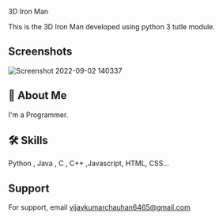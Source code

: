  3D Iron Man 

This is the 3D Iron Man developed using  python 3 tutle module. 

## Screenshots
![Screenshot 2022-09-02 140337](https://user-images.githubusercontent.com/89354259/188103395-4b6e83a8-13a9-4f36-b41d-d74b586e9559.png)
## 🚀 About Me
I'm a Programmer.



## 🛠 Skills
Python , Java , C , C++ ,Javascript, HTML, CSS...



    
## Support

For support, email vijaykumarchauhan6465@gmail.com 

